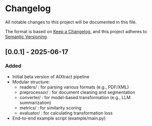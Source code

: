 # Changelog

All notable changes to this project will be documented in this file.

The format is based on [Keep a Changelog](https://keepachangelog.com/en/1.1.0/),
and this project adheres to [Semantic Versioning](https://semver.org/spec/v2.0.0.html).

## [0.0.1] - 2025-06-17

### Added
- Initial beta version of AIXtract pipeline
- Modular structure:
  - readers/ : for parsing various formats (e.g., PDF/XML)
  - preprocessor/ : for document cleaning and segmentation
  - converter/ : for model-based transformation (e.g., LLM summarization)
  - metrics/ : for similarity scoring
  - evaluator/ : for calculating transformation loss
- End-to-end example script (example/main.py)
